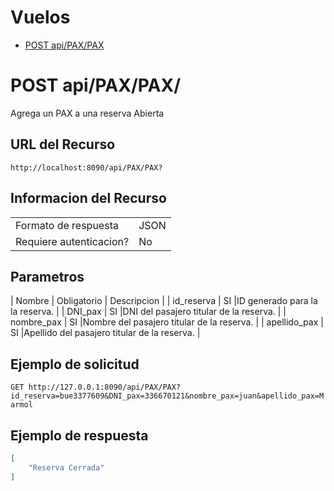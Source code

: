 # Vuelos
- [POST api/PAX/PAX](.basics/vuelos-getVuelos.md)

# POST api/PAX/PAX/
Agrega un PAX a una reserva Abierta

## URL del Recurso
`http://localhost:8090/api/PAX/PAX?`

## Informacion del Recurso
|                         |       |
|-------------------------|-------|
| Formato de respuesta    | JSON  |
| Requiere autenticacion? | No    |

## Parametros
| Nombre        | Obligatorio | Descripcion                                               |
| id_reserva    |     SI      |ID generado para la la reserva.                            |
| DNI_pax       |     SI      |DNI del pasajero titular de la reserva.                    |
| nombre_pax    |     SI      |Nombre del pasajero titular de la reserva.                 |
| apellido_pax  |     SI       |Apellido del pasajero titular de la reserva.              |

## Ejemplo de solicitud

`GET http://127.0.0.1:8090/api/PAX/PAX?id_reserva=bue3377609&DNI_pax=336670121&nombre_pax=juan&apellido_pax=Marmol`

## Ejemplo de respuesta
```JSON
[
    "Reserva Cerrada"
]
```
